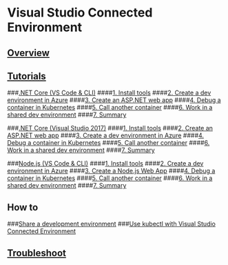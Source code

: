 # Visual Studio Connected Environment
## [Overview](visual-studio-connected-environment.md)

## [Tutorials](get-started.md)
###[.NET Core (VS Code & CLI)](get-started-netcore-01.md)
####[1. Install tools](get-started-netcore-01.md)
####[2. Create a dev environment in Azure](get-started-netcore-02.md)
####[3. Create an ASP.NET web app](get-started-netcore-03.md)
####[4. Debug a container in Kubernetes](get-started-netcore-04.md)
####[5. Call another container](get-started-netcore-05.md)
####[6. Work in a shared dev environment](get-started-netcore-06.md)
####[7. Summary](get-started-netcore-07.md)

###[.NET Core (Visual Studio 2017)](get-started-netcore-visualstudio-01.md)
####[1. Install tools](get-started-netcore-visualstudio-01.md)
####[2. Create an ASP.NET web app](get-started-netcore-visualstudio-02.md)
####[3. Create a dev environment in Azure](get-started-netcore-visualstudio-03.md)
####[4. Debug a container in Kubernetes](get-started-netcore-visualstudio-04.md)
####[5. Call another container](get-started-netcore-visualstudio-05.md)
####[6. Work in a shared dev environment](get-started-netcore-visualstudio-06.md)
####[7. Summary](get-started-netcore-visualstudio-07.md)

###[Node.js (VS Code & CLI)](get-started-nodejs-01.md)
####[1. Install tools](get-started-nodejs-01.md)
####[2. Create a dev environment in Azure](get-started-nodejs-02.md)
####[3. Create a Node.js Web App](get-started-nodejs-03.md)
####[4. Debug a container in Kubernetes](get-started-nodejs-04.md)
####[5. Call another container](get-started-nodejs-05.md)
####[6. Work in a shared dev environment](get-started-nodejs-06.md)
####[7. Summary](get-started-nodejs-07.md)

## How to
###[Share a development environment](how-to/share-dev-environment.md)
###[Use kubectl with Visual Studio Connected Environment](how-to/use-kubectl-with-vsce.md)

## [Troubleshoot](troubleshooting.md)

